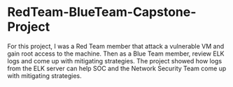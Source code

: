 # RedTeam-BlueTeam-Capstone-Project

For this project, I was a Red Team member that attack a vulnerable VM and gain root access to the machine. Then as a Blue Team member, review ELK logs and come up with mitigating strategies. The project showed how logs from the ELK server can help SOC and the Network Security Team come up with mitigating strategies.
